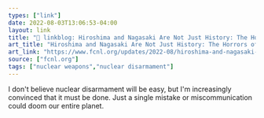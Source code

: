 ```yaml
---
types: ["link"]
date: 2022-08-03T13:06:53-04:00
layout: link
title: "🔗 linkblog: Hiroshima and Nagasaki Are Not Just History: The Horrors of Nuclear Weapons Live On | Friends Committee On National Legislation'"
art_title: "Hiroshima and Nagasaki Are Not Just History: The Horrors of Nuclear Weapons Live On | Friends Committee On National Legislation"
art_link: "https://www.fcnl.org/updates/2022-08/hiroshima-and-nagasaki-are-not-just-history-horrors-nuclear-weapons-live"
source: ["fcnl.org"]
tags: ["nuclear weapons","nuclear disarmament"]
---
```

I don't believe nuclear disarmament will be easy, but I'm increasingly convinced that it must be done. Just a single mistake or miscommunication could doom our entire planet.
 
